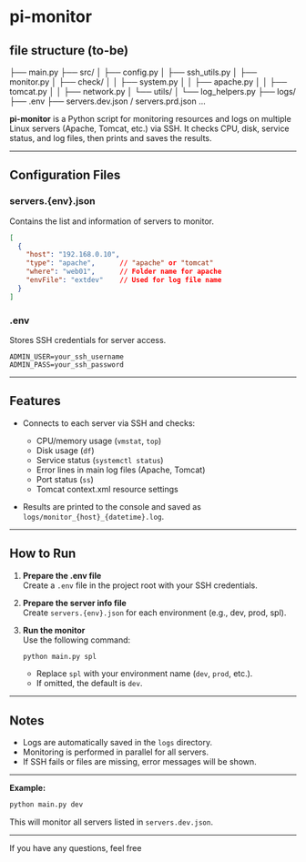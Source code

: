 # pi-monitor

## file structure (to-be)
├── main.py
├── src/
│   ├── config.py
│   ├── ssh_utils.py
│   ├── monitor.py
│   ├── check/
│   │   ├── system.py
│   │   ├── apache.py
│   │   ├── tomcat.py
│   │   ├── network.py
│   └── utils/
│       └── log_helpers.py
├── logs/
├── .env
├── servers.dev.json / servers.prd.json ...


**pi-monitor** is a Python script for monitoring resources and logs on multiple Linux servers (Apache, Tomcat, etc.) via SSH. It checks CPU, disk, service status, and log files, then prints and saves the results.

---

## Configuration Files

### servers.{env}.json

Contains the list and information of servers to monitor.

```json
[
  {
    "host": "192.168.0.10",
    "type": "apache",      // "apache" or "tomcat"
    "where": "web01",      // Folder name for apache
    "envFile": "extdev"    // Used for log file name
  }
]
```

### .env

Stores SSH credentials for server access.

```
ADMIN_USER=your_ssh_username
ADMIN_PASS=your_ssh_password
```

---

## Features

- Connects to each server via SSH and checks:
  - CPU/memory usage (`vmstat`, `top`)
  - Disk usage (`df`)
  - Service status (`systemctl status`)
  - Error lines in main log files (Apache, Tomcat)
  - Port status (`ss`)
  - Tomcat context.xml resource settings

- Results are printed to the console and saved as `logs/monitor_{host}_{datetime}.log`.

---

## How to Run

1. **Prepare the .env file**  
   Create a `.env` file in the project root with your SSH credentials.

2. **Prepare the server info file**  
   Create `servers.{env}.json` for each environment (e.g., dev, prod, spl).

3. **Run the monitor**  
   Use the following command:
   ```bash
   python main.py spl
   ```
   - Replace `spl` with your environment name (`dev`, `prod`, etc.).
   - If omitted, the default is `dev`.

---

## Notes

- Logs are automatically saved in the `logs` directory.
- Monitoring is performed in parallel for all servers.
- If SSH fails or files are missing, error messages will be shown.

---

**Example:**
```bash
python main.py dev
```
This will monitor all servers listed in `servers.dev.json`.

---

If you have any questions, feel free

